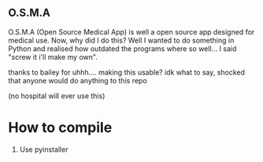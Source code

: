 ## O.S.M.A

O.S.M.A (Open Source Medical App) is well a open source app designed for medical use. Now, why did I do this? Well I wanted to do something in Python and realised how outdated the programs where so well... I said "screw it i'll make my own".


thanks to bailey for uhhh.... making this usable? idk what to say, shocked that anyone would do anything to this repo


(no hospital will ever use this)


# How to compile 

1. Use pyinstaller 

